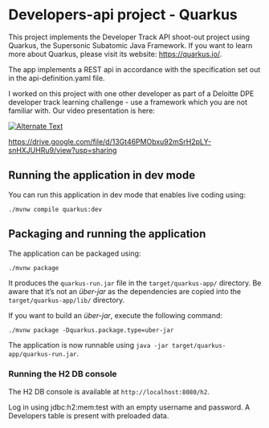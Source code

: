 # Developers-api project - Quarkus

This project implements the Developer Track API shoot-out project using Quarkus, the Supersonic Subatomic Java Framework.  If you want to learn more about Quarkus, please visit its website: https://quarkus.io/.

The app implements a REST api in accordance with the specification set out in the api-definition.yaml file.

I worked on this project with one other developer as part of a Deloitte DPE developer track learning challenge - use a framework which you are not familiar with.  Our video presentation is here:

[![Alternate Text]({image-url})]({https://drive.google.com/file/d/13Gt46PMObxu92mSrH2pLY-snHXJUHRu9/view?usp=sharing} "Link Title")

https://drive.google.com/file/d/13Gt46PMObxu92mSrH2pLY-snHXJUHRu9/view?usp=sharing


## Running the application in dev mode

You can run this application in dev mode that enables live coding using:
```shell script
./mvnw compile quarkus:dev
```

## Packaging and running the application

The application can be packaged using:
```shell script
./mvnw package
```
It produces the `quarkus-run.jar` file in the `target/quarkus-app/` directory.
Be aware that it’s not an _über-jar_ as the dependencies are copied into the `target/quarkus-app/lib/` directory.

If you want to build an _über-jar_, execute the following command:
```shell script
./mvnw package -Dquarkus.package.type=uber-jar
```

The application is now runnable using `java -jar target/quarkus-app/quarkus-run.jar`.

### Running the H2 DB console

The H2 DB console is available at ```http://localhost:8080/h2```.  

Log in using jdbc:h2:mem:test with an empty username and password.  A Developers table is present with preloaded data.
